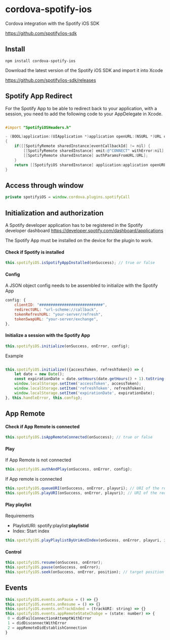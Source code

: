 # cordova-spotify-ios
Cordova integration with the Spotify iOS SDK

https://github.com/spotify/ios-sdk


## Install

```
npm install cordova-spotify-ios
```

Download the latest version of the Spotify iOS SDK and import it into Xcode

https://github.com/spotify/ios-sdk/releases


## Spotify App Redirect
For the Spotify App to be able to redirect back to your application, with a session, you need to add the following code to your AppDelegate in Xcode.

```objective-c

#import "SpotifyiOSHeaders.h"

- (BOOL)application:(UIApplication *)application openURL:(NSURL *)URL options:(NSDictionary<UIApplicationOpenURLOptionsKey, id> *)options
{
    if([[SpotifyRemote sharedInstance]eventCallbackId] != nil) {
        [[SpotifyRemote sharedInstance] emit:@"CONNECT" withError:nil];
        [[SpotifyRemote sharedInstance] authParamsFromURL:URL];
    }
    return [[SpotifyiOS sharedInstance] application:application openURL:URL options:options];
}
```


## Access through window
```javascript
private spotifyiOS = window.cordova.plugins.spotifyCall
```

## Initialization and authorization
A Spotify developer application has to be registered in the Spotify developer dashboard
https://developer.spotify.com/dashboard/applications

The Spotify App must be installed on the device for the plugin to work.

#### Check if Spotify is installed
```javascript
this.spotifyiOS.isSpotifyAppInstalled(onSuccess); // true or false
```

#### Config

A JSON object config needs to be assembled to initialize with the Spotify App

```javascript
config: {
    clientID: "############################",
    redirectURL: "url-scheme://callback",
    tokenRefreshURL: "your-server/refresh",
    tokenSwapURL: "your-server/exchange",
},
```

#### Initialize a session with the Spotify App
```javascript
this.spotifyiOS.initialize(onSuccess, onError, config);
```

Example
```javascript

this.spotifyiOS.initialize(({accessToken, refreshToken}) => {
    let date = new Date();
    const expirationDate = date.setHours(date.getHours() + 1).toString();
    window.localStorage.setItem('accessToken', accessToken);
    window.localStorage.setItem('refreshToken', refreshToken);
    window.localStorage.setItem('expirationDate', expirationDate);
}, this.handleError, this.config);
```


## App Remote

#### Check if App Remote is connected

```javascript
this.spotifyiOS.isAppRemoteConnected(onSuccess); // true or false
```

#### Play

If App Remote is not connected
```javascript
this.spotifyiOS.authAndPlay(onSuccess, onError, config);
```
If App remote is connected
```javascript
this.spotifyiOS.queueURI(onSuccess, onError, playuri); // URI of the requested track
this.spotifyiOS.playURI(onSuccess, onError, playuri); // URI of the requested track
```

#### Play playlist
Requirements
- PlaylistURI: spotify:playlist:**playlistid**
- Index: Start index
```javascript
this.spotifyiOS.playPlaylistByUriAndIndex(onSucess, onError, playuri, index);
```
#### Control
```javascript
this.spotifyiOS.resume(onSuccess, onError);
this.spotifyiOS.pause(onSuccess, onError);
this.spotifyiOS.seek(onSuccess, onError, position); // target position in milliseconds
```

## Events

```javascript
this.spotifyiOS.events.onPause = () => {}
this.spotifyiOS.events.onResume = () => {}
this.spotifyiOS.events.onTrackEnded = (trackURI: string) => {}
this.spotifyiOS.events.appRemoteStateChabge = (state: number) => {
 0 = didFailConnectionAttemptWithError  
 1 = didDisconnectWithError
 2 = appRemoteDidEstablishConnection    
}

```
